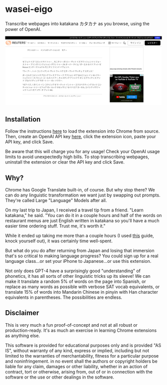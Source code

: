 # wasei-eigo

Transcribe webpages into katakana カタカナ as you browse, using the power of OpenAI.

![screenshot](images/screenshot.png)

## Installation

Follow the instructions [here](https://developer.chrome.com/docs/extensions/mv3/getstarted/development-basics/#load-unpacked) to load the extension into Chrome from source. Then, create an OpenAI API key [here](https://platform.openai.com/api-keys), click the extension icon, paste your API key, and click Save.

Be aware that this will charge you for any usage! Check your OpenAI usage limits to avoid unexpectedly high bills. To stop transcribing webpages, uninstall the extension or clear the API key and click Save.

## Why?

Chrome has Google Translate built-in, of course. But why stop there? We can do any linguistic transformation we want just by swapping out prompts. They're called Large "Language" Models after all.

On my last trip to Japan, I received a travel tip from a friend. "Learn katakana," he said. "You can do it in a couple hours and half of the words on restaurant menus are just English written in katakana so you'll have a much easier time ordering stuff. Trust me, it's worth it."

While it ended up taking me more than a couple hours (I used [this](https://kana-quiz.tofugu.com/) guide, knock yourself out), it was certainly time well-spent.

But what do you do after returning from Japan and losing that immersion that's so critical to making language progress? You could sign up for a real language class...or set your iPhone to Japanese...or use this extension.

Not only does GPT-4 have a surprisingly good "understanding" of phonetics, it has all sorts of other linguistic tricks up its sleeve! We can make it translate a random 5% of words on the page into Spanish, or replace as many words as possible with verbose SAT vocab equivalents, or translate 15% of words into Mandarin Chinese in pinyin with Han character equivalents in parentheses. The possibilities are endless.

## Disclaimer

This is very much a fun proof-of-concept and not at all robust or production-ready. It's as much an exercise in learning Chrome extensions as anything else.

This software is provided for educational purposes only and is provided "AS IS", without warranty of any kind, express or implied, including but not limited to the warranties of merchantability, fitness for a particular purpose and noninfringement. in no event shall the authors or copyright holders be liable for any claim, damages or other liability, whether in an action of contract, tort or otherwise, arising from, out of or in connection with the software or the use or other dealings in the software.